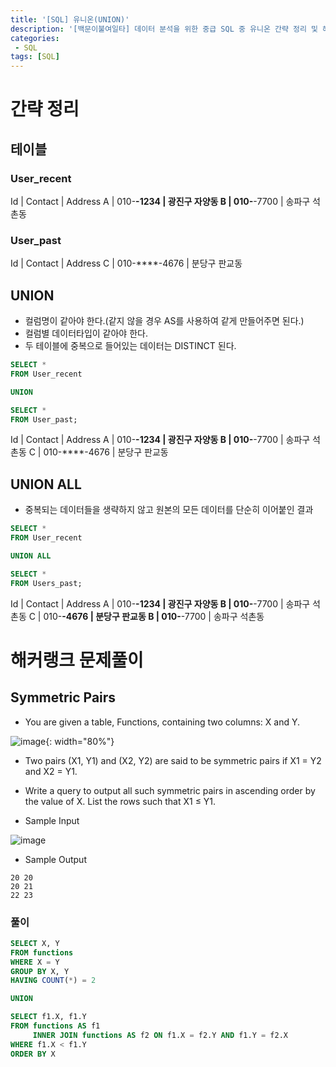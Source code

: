 ```yaml
---
title: '[SQL] 유니온(UNION)'
description: '[백문이불여일타] 데이터 분석을 위한 중급 SQL 중 유니온 간략 정리 및 해커랭크 문제 풀이'
categories:
 - SQL
tags: [SQL]
---
```


# 간략 정리

## 테이블

### User_recent

Id | Contact | Address
A | 010-****-1234 | 광진구 자양동
B | 010-****-7700 | 송파구 석촌동

### User_past

Id | Contact | Address
C | 010-****-4676 | 분당구 판교동

## UNION
- 컬럼명이 같아야 한다.(같지 않을 경우 AS를 사용하여 같게 만들어주면 된다.)
- 컬럼별 데이터타입이 같아야 한다.
- 두 테이블에 중복으로 들어있는 데이터는 DISTINCT 된다.

```sql
SELECT *
FROM User_recent

UNION

SELECT *
FROM User_past;
```

Id | Contact | Address
A | 010-****-1234 | 광진구 자양동
B | 010-****-7700 | 송파구 석촌동
C | 010-****-4676 | 분당구 판교동

## UNION ALL
- 중복되는 데이터들을 생략하지 않고 원본의 모든 데이터를 단순히 이어붙인 결과

```sql
SELECT *
FROM User_recent

UNION ALL

SELECT *
FROM Users_past;
```

Id | Contact | Address
A | 010-****-1234 | 광진구 자양동
B | 010-****-7700 | 송파구 석촌동
C | 010-****-4676 | 분당구 판교동
B | 010-****-7700 | 송파구 석촌동

# 해커랭크 문제풀이

## Symmetric Pairs

- You are given a table, Functions, containing two columns: X and Y.

![image](https://user-images.githubusercontent.com/79494088/171526438-0c6d4124-bd98-40d7-b9c6-a779d3b70c6e.png){: width="80%"}

- Two pairs (X1, Y1) and (X2, Y2) are said to be symmetric pairs if X1 = Y2 and X2 = Y1.
- Write a query to output all such symmetric pairs in ascending order by the value of X. List the rows such that X1 ≤ Y1.

- Sample Input

![image](https://user-images.githubusercontent.com/79494088/171526445-146c2f65-0b80-4c37-940c-f3e30f713b06.png)

- Sample Output

```
20 20
20 21
22 23
```

### 풀이

```sql
SELECT X, Y
FROM functions
WHERE X = Y
GROUP BY X, Y
HAVING COUNT(*) = 2

UNION

SELECT f1.X, f1.Y
FROM functions AS f1
     INNER JOIN functions AS f2 ON f1.X = f2.Y AND f1.Y = f2.X
WHERE f1.X < f1.Y
ORDER BY X
```